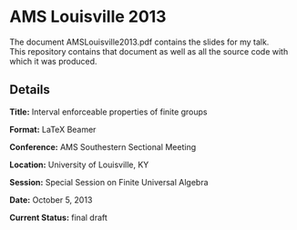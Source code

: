 AMS Louisville 2013
===================

The document AMSLouisville2013.pdf contains the slides for my talk.  
This repository contains that document as well as all the source
code with which it was produced.

Details
-------

**Title:** Interval enforceable properties of finite groups

**Format:** LaTeX Beamer

**Conference:** AMS Southestern Sectional Meeting

**Location:** University of Louisville, KY

**Session:** Special Session on Finite Universal Algebra

**Date:** October 5, 2013

**Current Status:** final draft
